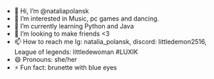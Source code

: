- 👋 Hi, I’m @nataliapolansk
- 👀 I’m interested in Music, pc games and dancing.
- 🌱 I’m currently learning Python and Java 
- 💞️ I’m looking to make friends <3
- 📫 How to reach me Ig: natalia_polansk, discord: littledemon2516, League of legends: littledewoman #LUXIK
- 😄 Pronouns: she/her
- ⚡ Fun fact: brunette with blue eyes

<!---
nataliapolansk/nataliapolansk is a ✨ special ✨ repository because its `README.md` (this file) appears on your GitHub profile.
You can click the Preview link to take a look at your changes.
--->
